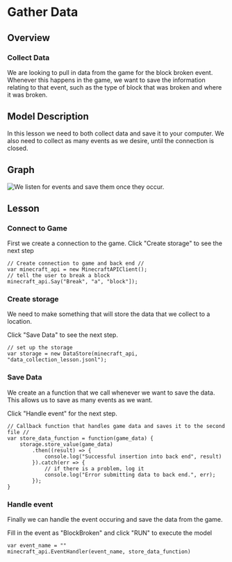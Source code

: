 # Gather Data

## Overview
### Collect Data

We are looking to pull in data from the game for the block broken event. Whenever this
happens in the game, we want to save the information relating to that event, such as the type of
block that was broken and where it was broken.

## Model Description

In this lesson we need to both collect data and save it to your computer. We also need to collect as
many events as we desire, until the connection is closed.

## Graph 
![We listen for events and save them once they occur.](../static/includes/data_store.png)

## Lesson
### Connect to Game
First we create a connection to the game. Click "Create storage" to see the next step
```
// Create connection to game and back end //
var minecraft_api = new MinecraftAPIClient();
// tell the user to break a block
minecraft_api.Say("Break", "a", "block"]);
```

### Create storage
We need to make something that will store the data that we collect to a location.

Click "Save Data" to see the next step.

```
// set up the storage
var storage = new DataStore(minecraft_api, "data_collection_lesson.jsonl");
```

### Save Data
We create an a function that we call whenever we want to save the data.
This allows us to save as many events as we want.

Click "Handle event" for the next step.

```
// Callback function that handles game data and saves it to the second file //
var store_data_function = function(game_data) {
    storage.store_value(game_data)
        .then((result) => {
            console.log("Successful insertion into back end", result)
        }).catch(err => {
            // if there is a problem, log it
            console.log("Error submitting data to back end.", err);
        });
}
```

### Handle event
Finally we can handle the event occuring and save the data from the game.

Fill in the event as "BlockBroken" and click "RUN" to execute the model

```
var event_name = ""
minecraft_api.EventHandler(event_name, store_data_function)
```
